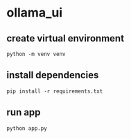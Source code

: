 # ollama_ui
## create virtual environment
```python -m venv venv```
## install dependencies
```pip install -r requirements.txt```
## run app
```python app.py```
